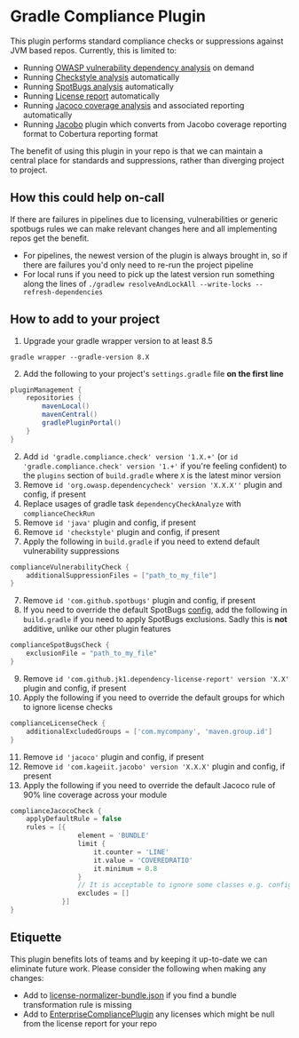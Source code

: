 # Gradle Compliance Plugin

This plugin performs standard compliance checks or suppressions against JVM based repos. Currently, this is limited to:

- Running [OWASP vulnerability dependency analysis](https://jeremylong.github.io/DependencyCheck/dependency-check-gradle/index.html)
on demand
- Running [Checkstyle analysis](https://docs.gradle.org/current/userguide/checkstyle_plugin.html) automatically
- Running [SpotBugs analysis](https://plugins.gradle.org/plugin/com.github.spotbugs) automatically
- Running [License report](https://plugins.gradle.org/plugin/com.github.jk1.dependency-license-report) automatically
- Running [Jacoco coverage analysis](https://docs.gradle.org/current/userguide/jacoco_plugin.html) and associated
  reporting automatically
- Running [Jacobo](https://plugins.gradle.org/plugin/com.kageiit.jacobo) plugin which converts from Jacobo coverage 
reporting format to Cobertura reporting format

The benefit of using this plugin in your repo is that we can maintain a central place for standards and suppressions,
rather than diverging project to project.

## How this could help on-call

If there are failures in pipelines due to licensing, vulnerabilities or generic spotbugs rules we can make relevant
changes here and all implementing repos get the benefit.

- For pipelines, the newest version of the plugin is always brought in, so if there are failures you'd only need to
  re-run the project pipeline
- For local runs if you need to pick up the latest version run something along the lines
  of `./gradlew resolveAndLockAll --write-locks --refresh-dependencies`

## How to add to your project

1. Upgrade your gradle wrapper version to at least 8.5

```shell
gradle wrapper --gradle-version 8.X
```

2. Add the following to your project's `settings.gradle` file **on the first line**

```groovy
pluginManagement {
    repositories {
        mavenLocal()
        mavenCentral()
        gradlePluginPortal()
    }
}
```

2. Add `id 'gradle.compliance.check' version '1.X.+'` (or `id 'gradle.compliance.check' version '1.+'` if you're feeling
   confident) to the `plugins` section of `build.gradle` where `X` is the latest minor version
3. Remove `id 'org.owasp.dependencycheck' version 'X.X.X''` plugin and config, if present 
4. Replace usages of gradle task `dependencyCheckAnalyze` with `complianceCheckRun`
5. Remove `id 'java'` plugin and config, if present
6. Remove `id 'checkstyle'` plugin and config, if present
7. Apply the following in `build.gradle` if you need to extend default vulnerability suppressions

```groovy
complianceVulnerabilityCheck {
    additionalSuppressionFiles = ["path_to_my_file"]
}
```

7. Remove `id 'com.github.spotbugs'` plugin and config, if present
8. If you need to override the default
   SpotBugs [config](gradle-enterprise-compliance/src/main/resources/spotBugs/exclusion.xml), add the following
   in `build.gradle` if you need to apply SpotBugs exclusions. Sadly this is **not** additive, unlike our other plugin
   features

```groovy
complianceSpotBugsCheck {
    exclusionFile = "path_to_my_file"
}
```

9. Remove `id 'com.github.jk1.dependency-license-report' version 'X.X'` plugin and config, if present
10. Apply the following if you need to override the default groups for which to ignore license checks

```groovy
complianceLicenseCheck {
    additionalExcludedGroups = ['com.mycompany', 'maven.group.id']
}
```

11. Remove `id 'jacoco'` plugin and config, if present
12. Remove `id 'com.kageiit.jacobo' version 'X.X.X'` plugin and config, if present
13. Apply the following if you need to override the default Jacoco rule of 90% line coverage across your module

```groovy
complianceJacocoCheck {
    applyDefaultRule = false
    rules = [{
                 element = 'BUNDLE'
                 limit {
                     it.counter = 'LINE'
                     it.value = 'COVEREDRATIO'
                     it.minimum = 0.8
                 }
                 // It is acceptable to ignore some classes e.g. config
                 excludes = []
             }]
}
```

## Etiquette

This plugin benefits lots of teams and by keeping it up-to-date we can eliminate future work. Please consider the
following when making any changes:

- Add
  to [license-normalizer-bundle.json](gradle-enterprise-compliance/src/main/resources/licenseCheck/license-normalizer-bundle.json)
  if you find a bundle transformation rule is missing
- Add to [EnterpriseCompliancePlugin](gradle-enterprise-compliance/src/main/groovy/com/github/compliance/check/EnterpriseCompliancePlugin.groovy)
  any licenses which might be null from the license report for your repo